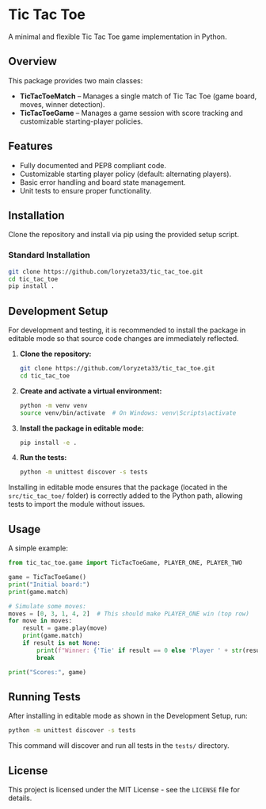 # Tic Tac Toe

A minimal and flexible Tic Tac Toe game implementation in Python.

## Overview

This package provides two main classes:

- **TicTacToeMatch** – Manages a single match of Tic Tac Toe (game board, moves, winner detection).
- **TicTacToeGame** – Manages a game session with score tracking and customizable starting-player policies.

## Features

- Fully documented and PEP8 compliant code.
- Customizable starting player policy (default: alternating players).
- Basic error handling and board state management.
- Unit tests to ensure proper functionality.

## Installation

Clone the repository and install via pip using the provided setup script.

### Standard Installation

```bash
git clone https://github.com/loryzeta33/tic_tac_toe.git
cd tic_tac_toe
pip install .
```

## Development Setup

For development and testing, it is recommended to install the package in editable mode so that source code changes are immediately reflected.

1. **Clone the repository:**

   ```bash
   git clone https://github.com/loryzeta33/tic_tac_toe.git
   cd tic_tac_toe
   ```

2. **Create and activate a virtual environment:**

   ```bash
   python -m venv venv
   source venv/bin/activate  # On Windows: venv\Scripts\activate
   ```

3. **Install the package in editable mode:**

   ```bash
   pip install -e .
   ```

4. **Run the tests:**

   ```bash
   python -m unittest discover -s tests
   ```

Installing in editable mode ensures that the package (located in the `src/tic_tac_toe/` folder) is correctly added to the Python path, allowing tests to import the module without issues.

## Usage

A simple example:

```python
from tic_tac_toe.game import TicTacToeGame, PLAYER_ONE, PLAYER_TWO

game = TicTacToeGame()
print("Initial board:")
print(game.match)

# Simulate some moves:
moves = [0, 3, 1, 4, 2]  # This should make PLAYER_ONE win (top row)
for move in moves:
    result = game.play(move)
    print(game.match)
    if result is not None:
        print(f"Winner: {'Tie' if result == 0 else 'Player ' + str(result)}")
        break

print("Scores:", game)
```

## Running Tests

After installing in editable mode as shown in the Development Setup, run:

```bash
python -m unittest discover -s tests
```

This command will discover and run all tests in the `tests/` directory.

## License

This project is licensed under the MIT License - see the `LICENSE` file for details.
